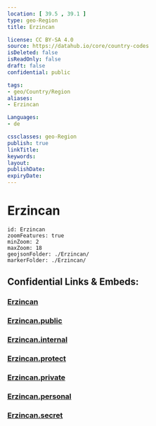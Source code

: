 ```yaml
---
location: [ 39.5 , 39.1 ] 
type: geo-Region
title: Erzincan

license: CC BY-SA 4.0
source: https://datahub.io/core/country-codes
isDeleted: false
isReadOnly: false
draft: false
confidential: public

tags:
- geo/Country/Region
aliases:
- Erzincan

Languages:
- de

cssclasses: geo-Region
publish: true
linkTitle: 
keywords: 
layout: 
publishDate: 
expiryDate: 
---
```


# Erzincan

```leaflet
id: Erzincan
zoomFeatures: true 
minZoom: 2 
maxZoom: 18
geojsonFolder: ./Erzincan/
markerFolder: ./Erzincan/
```


## Confidential Links & Embeds: 

### [Erzincan](/_Standards/Earth/Continent/Europe/Europe~East/Turkey/Provinces~Turkey/Erzincan.md) 

### [Erzincan.public](/_public/Earth/Continent/Europe/Europe~East/Turkey/Provinces~Turkey/Erzincan.public.md) 

### [Erzincan.internal](/_internal/Earth/Continent/Europe/Europe~East/Turkey/Provinces~Turkey/Erzincan.internal.md) 

### [Erzincan.protect](/_protect/Earth/Continent/Europe/Europe~East/Turkey/Provinces~Turkey/Erzincan.protect.md) 

### [Erzincan.private](/_private/Earth/Continent/Europe/Europe~East/Turkey/Provinces~Turkey/Erzincan.private.md) 

### [Erzincan.personal](/_personal/Earth/Continent/Europe/Europe~East/Turkey/Provinces~Turkey/Erzincan.personal.md) 

### [Erzincan.secret](/_secret/Earth/Continent/Europe/Europe~East/Turkey/Provinces~Turkey/Erzincan.secret.md)

